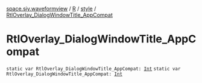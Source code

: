 [space.siy.waveformview](../../index.md) / [R](../index.md) / [style](index.md) / [RtlOverlay_DialogWindowTitle_AppCompat](./-rtl-overlay_-dialog-window-title_-app-compat.md)

# RtlOverlay_DialogWindowTitle_AppCompat

`static var RtlOverlay_DialogWindowTitle_AppCompat: `[`Int`](https://kotlinlang.org/api/latest/jvm/stdlib/kotlin/-int/index.html)
`static var RtlOverlay_DialogWindowTitle_AppCompat: `[`Int`](https://kotlinlang.org/api/latest/jvm/stdlib/kotlin/-int/index.html)